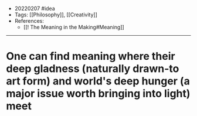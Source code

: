 - 20220207 #idea
- Tags: [[Philosophy]], [[Creativity]]
- References:
	- [[! The Meaning in the Making#Meaning]]

---

# One can find meaning where their deep gladness (naturally drawn-to art form) and world's deep hunger (a major issue worth bringing into light) meet